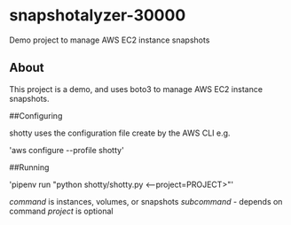 # snapshotalyzer-30000
Demo project to manage AWS EC2 instance snapshots

## About

This project is a demo, and uses boto3 to manage AWS EC2 instance snapshots.

##Configuring 

shotty uses the configuration file create by the AWS CLI e.g.

'aws configure --profile shotty'

##Running

'pipenv run "python shotty/shotty.py <command> <subcommand> <--project=PROJECT>"'

*command* is instances, volumes, or snapshots
*subcommand* - depends on command
*project* is optional


